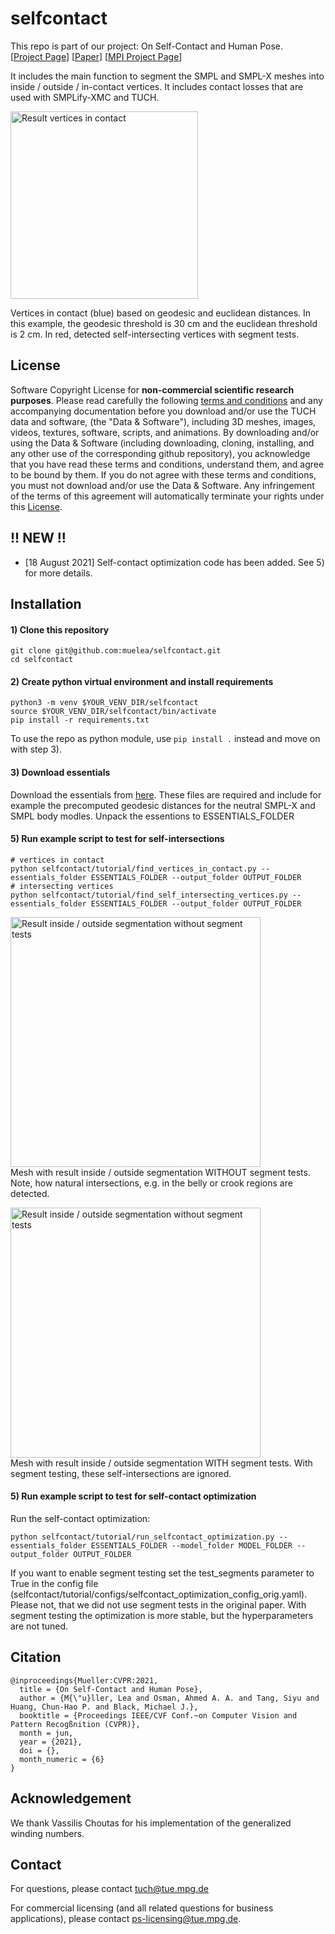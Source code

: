 # selfcontact
This repo is part of our project: On Self-Contact and Human Pose. \
[[Project Page](https://tuch.is.tue.mpg.de)] [[Paper](https://arxiv.org/pdf/2104.03176.pdf)] [[MPI Project Page](https://www.is.mpg.de/publications/mueller-cvpr-2021)]

It includes the main function to segment the SMPL and SMPL-X meshes into inside / outside / in-contact vertices.
It includes contact losses that are used with SMPLify-XMC and TUCH.

<p float="left">
<img src="images/selfcontact_teaser.png" height="300" alt="Result vertices in contact" class="center">
</p>
Vertices in contact (blue) based on geodesic and euclidean distances. In this example, the geodesic threshold is 30 cm and the euclidean threshold is 2 cm.
In red, detected self-intersecting vertices with segment tests. 

## License
Software Copyright License for **non-commercial scientific research purposes**. Please read carefully the following [terms and conditions](./LICENSE) and 
any accompanying documentation before you download and/or use the TUCH data and software, (the "Data & Software"), including 3D meshes, images, videos, textures, software, scripts, and animations. 
By downloading and/or using the Data & Software (including downloading, cloning, installing, and any other use of the corresponding github repository), you acknowledge that you have read these 
terms and conditions, understand them, and agree to be bound by them. If you do not agree with these terms and conditions, you must not download and/or use the Data & Software. Any infringement 
of the terms of this agreement will automatically terminate your rights under this [License](./LICENSE).

## !! NEW !!
- [18 August 2021] Self-contact optimization code has been added. See 5) for more details.

## Installation

#### 1) Clone this repository 
```
git clone git@github.com:muelea/selfcontact.git
cd selfcontact
```

#### 2) Create python virtual environment and install requirements
```
python3 -m venv $YOUR_VENV_DIR/selfcontact
source $YOUR_VENV_DIR/selfcontact/bin/activate
pip install -r requirements.txt
```
To use the repo as python module, use `pip install .` instead and move on with step 3).

#### 3) Download essentials
Download the essentials from [here](https://download.is.tue.mpg.de/tuch/selfcontact-essentials.zip). These files are required and include for example the 
precomputed geodesic distances for the neutral SMPL-X and SMPL body modles. Unpack the essentions to ESSENTIALS_FOLDER


#### 5) Run example script to test for self-intersections
```
# vertices in contact
python selfcontact/tutorial/find_vertices_in_contact.py --essentials_folder ESSENTIALS_FOLDER --output_folder OUTPUT_FOLDER
# intersecting vertices
python selfcontact/tutorial/find_self_intersecting_vertices.py --essentials_folder ESSENTIALS_FOLDER --output_folder OUTPUT_FOLDER
```
<img src="images/example_segmentation_without_segment_tests.png" height="400" alt="Result inside / outside segmentation without segment tests" class="center"> \
Mesh with result inside / outside segmentation WITHOUT segment tests. Note, how natural intersections, e.g. in the belly or crook regions are detected. 

<img src="images/example_segmentation_with_segment_tests.png" height="400" alt="Result inside / outside segmentation without segment tests" class="center"> \
Mesh with result inside / outside segmentation WITH segment tests. With segment testing, these self-intersections are ignored.


#### 5) Run example script to test for self-contact optimization
Run the self-contact optimization:
```
python selfcontact/tutorial/run_selfcontact_optimization.py --essentials_folder ESSENTIALS_FOLDER --model_folder MODEL_FOLDER --output_folder OUTPUT_FOLDER
```

If you want to enable segment testing set the test_segments parameter to True in the config file (selfcontact/tutorial/configs/selfcontact_optimization_config_orig.yaml). 
Please not, that we did not use segment tests in the original paper. With segment testing the optimization is more stable, but the hyperparameters are not tuned.

## Citation
```
@inproceedings{Mueller:CVPR:2021,
  title = {On Self-Contact and Human Pose},
  author = {M{\"u}ller, Lea and Osman, Ahmed A. A. and Tang, Siyu and Huang, Chun-Hao P. and Black, Michael J.},
  booktitle = {Proceedings IEEE/CVF Conf.~on Computer Vision and Pattern Recogßnition (CVPR)},
  month = jun,
  year = {2021},
  doi = {},
  month_numeric = {6}
}
```



## Acknowledgement 

We thank Vassilis Choutas for his implementation of the generalized winding numbers.



## Contact

For questions, please contact tuch@tue.mpg.de

For commercial licensing (and all related questions for business applications), please contact ps-licensing@tue.mpg.de.